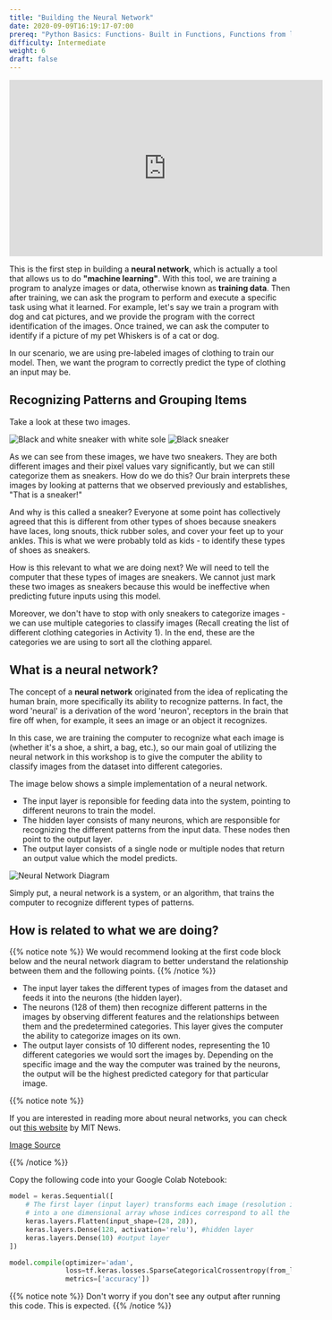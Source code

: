 ```yaml
---
title: "Building the Neural Network"
date: 2020-09-09T16:19:17-07:00
prereq: "Python Basics: Functions- Built in Functions, Functions from libraries; Data Types- Strings, Numbers, Reading from Console; Data Structures- Lists, Tuples, Sets"
difficulty: Intermediate
weight: 6
draft: false
---
```


<iframe width="560" height="315" src="https://www.youtube.com/embed/ttOhB-w8dt0" frameborder="0" allow="accelerometer; autoplay; encrypted-media; gyroscope; picture-in-picture" allowfullscreen></iframe>

This is the first step in building a **neural network**, which is actually a tool that allows us to do **"machine learning"**. With this tool, we are training a program to analyze images or data, otherwise known as **training data**. 
Then after training, we can ask the program to perform and execute a specific task using what it learned. For example, let's say we train a program with dog and cat pictures, and we provide the program with the correct identification of the images. Once trained, we can ask the computer to identify if a picture of my pet Whiskers is of a cat or dog. 

In our scenario, we are using pre-labeled images of clothing to train our model. Then, we want the program to correctly predict the type of clothing an input may be.

## Recognizing Patterns and Grouping Items

Take a look at these two images.

![Black and white sneaker with white sole](../media/NN_sneaker_ex1.png "Black and white sneaker with white sole")
![Black sneaker](../media/NN_sneaker_ex2.png "Black sneaker")

As we can see from these images, we have two sneakers. They are both different images and their pixel values vary significantly, but we can still categorize them as sneakers. How do we do this? Our brain interprets these images by looking at patterns that we observed previously and establishes, "That is a sneaker!"

And why is this called a sneaker? Everyone at some point has collectively agreed that this is different from other types of shoes because sneakers have laces, long snouts, thick rubber soles, and cover your feet up to your ankles. This is what we were probably told as kids - to identify these types of shoes as sneakers.

How is this relevant to what we are doing next? We will need to tell the computer that these types of images are sneakers. We cannot just mark these two images as sneakers because this would be ineffective when predicting future inputs using this model. 

Moreover, we don't have to stop with only sneakers to categorize images - we can use multiple categories to classify images (Recall creating the list of different clothing categories in Activity 1). In the end, these are the categories we are using to sort all the clothing apparel.

## What is a neural network?

The concept of a **neural network** originated from the idea of replicating the human brain, more specifically its ability to recognize patterns. In fact, the word 'neural' is a derivation of the word 'neuron', receptors in the brain that fire off when, for example, it sees an image or an object it recognizes.

In this case, we are training the computer to recognize what each image is (whether it's a shoe, a shirt, a bag, etc.), so our main goal of utilizing the neural network in this workshop is to give the computer the ability to classify images from the dataset into different categories.

The image below shows a simple implementation of a neural network.

- The input layer is reponsible for feeding data into the system, pointing to different neurons to train the model.
- The hidden layer consists of many neurons, which are responsible for recognizing the different patterns from the input data. These nodes then point to the output layer.
- The output layer consists of a single node or multiple nodes that return an output value which the model predicts.

![Neural Network Diagram](../media/neural_network.png "Neural Network Diagram")

Simply put, a neural network is a system, or an algorithm, that trains the computer to recognize different types of patterns. 

## How is related to what we are doing?

{{% notice note %}}
We would recommend looking at the first code block below and the neural network diagram to better understand the relationship between them and the following points.
{{% /notice %}}

- The input layer takes the different types of images from the dataset and feeds it into the neurons (the hidden layer).
- The neurons (128 of them) then recognize different patterns in the images by observing different features and the relationships between them and the predetermined categories. This layer gives the computer the ability to categorize images on its own.
- The output layer consists of 10 different nodes, representing the 10 different categories we would sort the images by. Depending on the specific image and the way the computer was trained by the neurons, the output will be the highest predicted category for that particular image.

{{% notice note %}}

If you are interested in reading more about neural networks, you can check out <a href="https://news.mit.edu/2017/explained-neural-networks-deep-learning-0414" target="_blank">this website</a> by MIT News.
 
<a href="https://en.wikipedia.org/wiki/Neural_network#/media/File:Neural_network_example.svg" target="_blank">Image Source</a>

{{% /notice %}}

Copy the following code into your Google Colab Notebook:

```python
model = keras.Sequential([ 
    # The first layer (input layer) transforms each image (resolution is 28 x 28 pixels) 
    # into a one dimensional array whose indices correspond to all the pixels in the image.
    keras.layers.Flatten(input_shape=(28, 28)), 
    keras.layers.Dense(128, activation='relu'), #hidden layer
    keras.layers.Dense(10) #output layer
])
```

```python
model.compile(optimizer='adam',
              loss=tf.keras.losses.SparseCategoricalCrossentropy(from_logits=True),
              metrics=['accuracy'])
```

{{% notice note %}}
Don't worry if you don't see any output after running this code. This is expected.
{{% /notice %}}